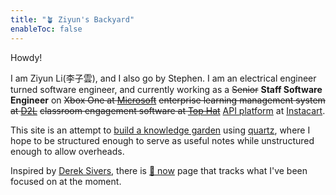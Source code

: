 ```yaml
---
title: "🪴 Ziyun's Backyard"
enableToc: false
---
```



Howdy!

I am Ziyun Li(李子雲), and I also go by Stephen. I am an electrical engineer turned software engineer, and currently working as a ~~Senior~~ **Staff Software Engineer** on ~~Xbox One at [Microsoft](https://www.microsoft.com/)~~ ~~enterprise learning management system at [D2L](https://www.d2l.com/)~~ ~~classroom engagement software at [Top Hat](https://tophat.com/)~~ [API platform](https://docs.instacart.com/connect) at [Instacart](https://www.instacart.com/).

This site is an attempt to [build a knowledge garden](thoughts/build%20a%20knowledge%20garden.md) using [quartz](https://github.com/jackyzha0/quartz), where I hope to be structured enough to serve as useful notes while unstructured enough to allow overheads. 

Inspired by [Derek Sivers](https://sive.rs/now), there is [🚧 now](🚧%20now.md) page that tracks what I've been focused on at the moment.
